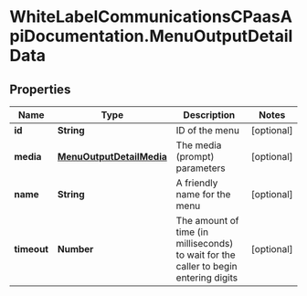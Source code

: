 # WhiteLabelCommunicationsCPaasApiDocumentation.MenuOutputDetailData

## Properties

Name | Type | Description | Notes
------------ | ------------- | ------------- | -------------
**id** | **String** | ID of the menu | [optional] 
**media** | [**MenuOutputDetailMedia**](MenuOutputDetailMedia.md) | The media (prompt) parameters | [optional] 
**name** | **String** | A friendly name for the menu | [optional] 
**timeout** | **Number** | The amount of time (in milliseconds) to wait for the caller to begin entering digits | [optional] 



